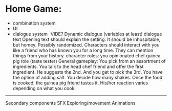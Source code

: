 # Home Game:

* combination system
* UI
* dialogue system
    -VIDE? Dynamic dialogue (variables at least)
dialogue text
    Opening text should explain the setting. It should be inhospitable, but homey. Possibly randomized.
    Characters should interact with you like a friend who has known you for a long time. They can mention things
    from your history.
character roles:
    you
    opinionated chef
    guinea pig role (taste tester)
General gameplay:
    You pick from an assortment of ingredients. You talk to the head chef friend and offer the first ingredient. He suggests the 2nd. And you get to pick the 3rd. 
    You have the option of adding salt. You decide how many shakes.
    Once the food is cooked, the guinea pig friend tastes it. His/her reaction varies depending on what 
    you cook. 
--------------------------------------------------------------------
Secondary components
SFX
Exploring/movement
Animations
